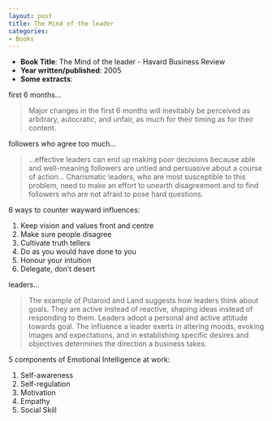 ```yaml
---
layout: post
title: The Mind of the leader
categories:
- Books
---
```



- **Book Title**: The Mind of the leader - Havard Business Review
- **Year written/published**: 2005
- **Some extracts**: 

first 6 months...

> Major changes in the first 6 months will inevitably be perceived as arbitrary, autocratic, and unfair, as much for their timing as for their content.

followers who agree too much...

> …effective leaders can end up making poor decisions because able and well-meaning followers are untied and persuasive about a course of action… Charismatic leaders, who are most susceptible to this problem, need to make an effort to unearth disagreement and to find followers who are not afraid to pose hard questions.

6 ways to counter wayward influences:

1. Keep vision and values front and centre
2. Make sure people disagree
3. Cultivate truth tellers
4. Do as you would have done to you
5. Honour your intuition
6. Delegate, don’t desert

leaders...

> The example of Polaroid and Land suggests how leaders think about goals. They are active instead of reactive, shaping ideas instead of responding to them. Leaders adopt a personal and active attitude towards goal. The influence a leader exerts in altering moods, evoking images and expectations, and in establishing specific desires and objectives determines the direction a business takes.

5 components of Emotional Intelligence at work:

1. Self-awareness
2. Self-regulation
3. Motivation
4. Empathy
5. Social Skill
